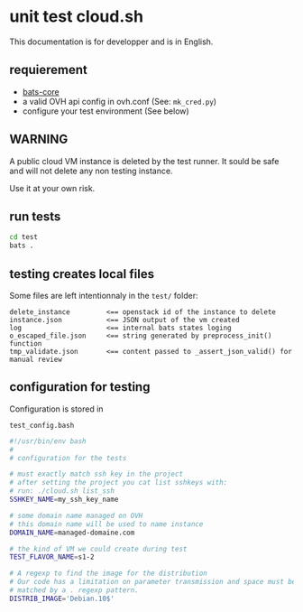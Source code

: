 # unit test cloud.sh

This documentation is for developper and is in English.

## requierement

- [bats-core](https://github.com/bats-core/bats-core)
- a valid OVH api config in ovh.conf (See: `mk_cred.py`)
- configure your test environment (See below)

## WARNING

A public cloud VM instance is deleted by the test runner. It sould be safe and will not delete any non testing instance.

Use it at your own risk.

## run tests

```bash
cd test
bats .
```

## testing creates local files

Some files are left intentionnaly in the `test/` folder:

```
delete_instance         <== openstack id of the instance to delete
instance.json           <== JSON output of the vm created
log                     <== internal bats states loging
o_escaped_file.json     <== string generated by preprocess_init() function
tmp_validate.json       <== content passed to _assert_json_valid() for manual review
```

## configuration for testing

Configuration is stored in

`test_config.bash`

```bash
#!/usr/bin/env bash
#
# configuration for the tests

# must exactly match ssh key in the project
# after setting the project you cat list sshkeys with:
# run: ./cloud.sh list_ssh
SSHKEY_NAME=my_ssh_key_name

# some domain name managed on OVH
# this domain name will be used to name instance
DOMAIN_NAME=managed-domaine.com

# the kind of VM we could create during test
TEST_FLAVOR_NAME=s1-2

# A regexp to find the image for the distribution
# Our code has a limitation on parameter transmission and space must be
# matched by a . regexp pattern.
DISTRIB_IMAGE='Debian.10$'
```

